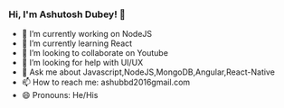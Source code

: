 ### Hi, I'm Ashutosh Dubey! 👋

- 🔭 I’m currently working on NodeJS
- 🌱 I’m currently learning React
- 👯 I’m looking to collaborate on Youtube
- 🤔 I’m looking for help with UI/UX
- 💬 Ask me about Javascript,NodeJS,MongoDB,Angular,React-Native
- 📫 How to reach me: ashubbd2016gmail.com
- 😄 Pronouns: He/His
